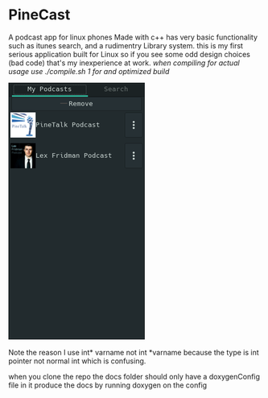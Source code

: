 # PineCast

A podcast app for linux phones
Made with c++ has very basic functionality such as itunes search, and a rudimentry Library system.
this is my first serious application built for Linux so if you see some odd design choices (bad code) that's my inexperience at work.
*when compiling for actual usage use ./compile.sh 1 for and optimized build*

![Pinecast Podcast Client](/Images/Library.png)

Note the reason I use int\* varname not int \*varname because the type is int pointer not normal int which is confusing.

when you clone the repo the docs folder should only have a doxygenConfig file in it produce the docs by running doxygen on the config
